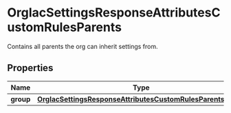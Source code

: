 

# OrgIacSettingsResponseAttributesCustomRulesParents

Contains all parents the org can inherit settings from.

## Properties

| Name | Type | Description | Notes |
|------------ | ------------- | ------------- | -------------|
|**group** | [**OrgIacSettingsResponseAttributesCustomRulesParentsGroup**](OrgIacSettingsResponseAttributesCustomRulesParentsGroup.md) |  |  [optional] |



